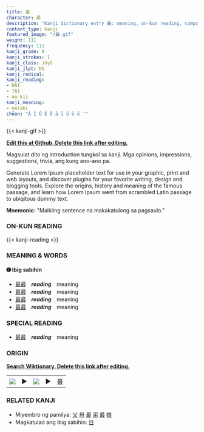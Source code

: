```yaml
---
title: 最
character: 最
description: "Kanji dictionary entry 最: meaning, on-kun reading, compounds, origin, related kanji"
content_type: kanji
featured_image: "/最.gif"
weight: 111
frequency: 111
kanji_grade: 9
kanji_strokes: 1
kanji_class: Jōyō
kanji_jlpt: N1
kanji_radical: 
kanji_reading: 
- DAI
- TAI
- oo-kii
kanji_meaning:
- malaki
chōon: "Ā Ī Ū Ē Ō ā ī ū ē ō ’"
---
```

[//]: # (Don't edit the line below. Kanji animated GIF code is automatically generated.)
{{< kanji-gif >}}

[//]: # (Edit below this line.)

**[Edit this at Github. Delete this link after editing.](https://github.com/tim0g/tim/tree/main/content/kanji/最/index.md)**

Magsulat dito ng introduction tungkol sa kanji. Mga opinions, impressions, suggestions, trivia, ang kung ano-ano pa.

Generate Lorem Ipsum placeholder text for use in your graphic, print and web layouts, and discover plugins for your favorite writing, design and blogging tools. Explore the origins, history and meaning of the famous passage, and learn how Lorem Ipsum went from scrambled Latin passage to ubiqitous dummy text.
 
**Mnemonic:** "Maikling sentence na makakatulong sa pagsaulo."

### ON-KUN READING

[//]: # (Don't edit the line below. ON-KUN READING code is automatically generated.)
{{< kanji-reading >}}

### MEANING & WORDS

#### ➊ **Ibig sabihin**
  - [最](../最)[最](../最)　***reading***　meaning
  - [最](../最)[最](../最)　***reading***　meaning
  - [最](../最)[最](../最)　***reading***　meaning
  - [最](../最)[最](../最)　***reading***　meaning

### SPECIAL READING
  - [最](../最)[最](../最)　***reading***　meaning

### ORIGIN

**[Search Wiktionary. Delete this link after editing.](https://wiktionary.org/wiki/最)**
<table class="kanji-table"><tr><td>
<img src="60px-最-bronze.svg.png">
</td><td>▶</td><td>
<img src="60px-最-oracle.svg.png">
</td><td>▶</td>
<td class="kanji-origin">最</td>
</tr></table>

### RELATED KANJI
- Miyembro ng pamilya: [父](../父) [母](../母) [最](../最) [弟](../弟) [最](../最) [娘](../娘)
- Magkatulad ang ibig sabihin: [日](../日)
